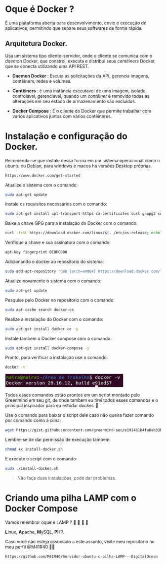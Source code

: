 # Oque é Docker ?

É uma plataforma aberta para desenvolvimento, envio e execução de aplicativos, permitindo que separe seus softwares de forma rápida.

## Arquitetura Docker.

Usa um sistema tipo cliente-servidor, onde o cliente se comunica com o *daemon* Docker, que constroi, executa e distribui seus *contêiners* Docker, que se conecta utilizando uma API REST.

- **Daemon Docker** : Escuta as solicitações da API, gerencia imagens, contêiners, redes e volumes. 

- **Contêiners** : é uma instância executavel de uma imagem, isolado, controlavel, gerenciavel, quando um *contêiner* é removido todas as alterações em seu estado de armazenamento são excluidos. 
 
 - **Docker Compose** : É o cliente do Docker que permite trabalhar com varios aplicativos juntos com vários contêineres. 


# Instalação e configuração do Docker. 

Recomenda-se que instale dessa forma em um sistema operacional como o ubuntu ou Debian, para windows e macos há versões Desktop próprias. 

```html
https://www.docker.com/get-started
```

Atualize o sistema com o comando:

```bash
sudo apt-get update
```

Instale os requisitos necessários com o comando:

```bash 
sudo apt-get install apt-transport-https ca-certificates curl gnupg2 software-properties-common -y
```

Baixe a chave GPG para a instalação do Docker com o comando:

```bash 
curl -fsSL https://download.docker.com/linux/$(. /etc/os-release; echo "$ID")/gpg | sudo apt-key add -
```

Verifique a chave e sua assinatura com o comando:

```bash 
apt-key fingerprint 0EBFCD88
```

Adicionando o docker ao repositorio do sistema:

```bash
sudo add-apt-repository "deb [arch=amd64] https://download.docker.com/linux/$(. /etc/os-release; echo "$ID") $(lsb_release -cs) stable"
```

Atualize novamente o sistema com o comando:

```bash
sudo apt-get update
```

Pesquise pelo Docker no repositorio com o comando:

```bash 
sudo apt-cache search docker-ce
```

Realize a instalação do Docker com o comando:

```bash 
sudo apt-get install docker-ce -y
```

Instale tambem o Docker compose com o comando:

```bash
sudo apt-get install docker-compose -y
```

Pronto, para verificar a instalação use o comando:

```bash
docker -v
```

![](./imagens/-v.png)


Todos esses comandos estão prontos em um script montado pelo Greenmind em seu git, de onde tambem eu tirei todos esses comandos e o principal inspirador para eu estudar docker.  :green_heart:

Use o comando para baixar o script dele caso não queira fazer comando por comando como à cima:

```bash 
wget https://gist.githubusercontent.com/greenmind-sec/e191481b4fa6ab33b3ed1250e9aaf66a/raw/c701da9ec1b8bb65038c80d55b972598c21058af/install-docker.sh
```

Lembre-se de dar permissão de execução tambem:

```bash 
chmod +x install-docker.sh
```

E execute o script com o comando:

```bash
sudo ./install-docker.sh
```

> Não faça duas instalações, pode dar problemas.


# Criando uma pilha LAMP com o Docker Compose

Vamos relembrar oque é LAMP ? :raised_hands: :raised_hands: :raised_hands: :raised_hands: 

**L**inux, **A**pache, **M**ySQL, **P**HP.

Caso você não esteja associado a este assunto, visite meu repositório no meu perfil @M41R40 :ok_woman:

```html
https://github.com/M41R40/Servidor-ubuntu-c-pilha-LAMP---DigitalOcean
```





